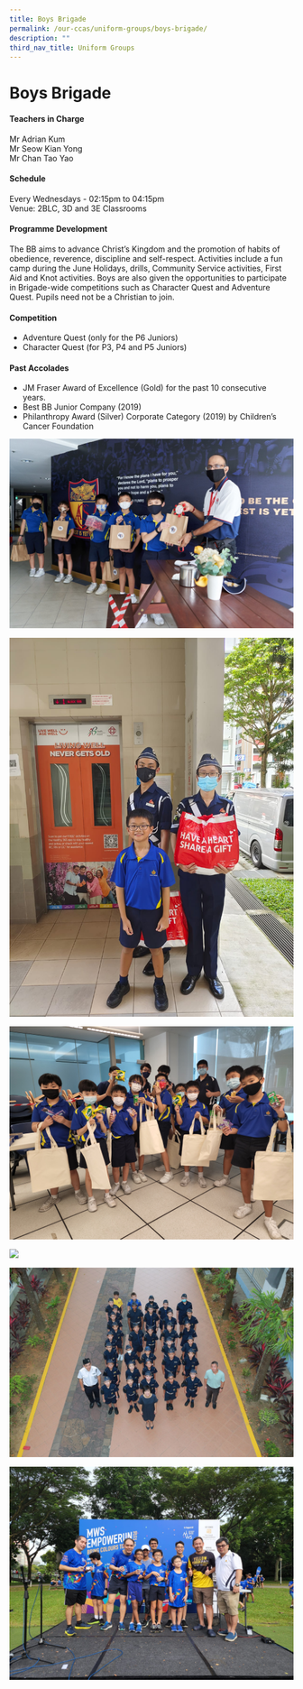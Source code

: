 ```yaml
---
title: Boys Brigade
permalink: /our-ccas/uniform-groups/boys-brigade/
description: ""
third_nav_title: Uniform Groups
---
```

# **Boys Brigade**



#### **Teachers in Charge**

Mr Adrian Kum <br> Mr Seow Kian Yong <br> Mr Chan Tao Yao

#### **Schedule**

Every Wednesdays - 02:15pm to 04:15pm <br>
Venue: 2BLC, 3D and 3E Classrooms

#### **Programme Development**

The BB aims to advance Christ’s Kingdom and the promotion of habits of obedience, reverence, discipline and self-respect. Activities include a fun camp during the June Holidays, drills, Community Service activities, First Aid and Knot activities. Boys are also given the opportunities to participate in Brigade-wide competitions such as Character Quest and Adventure Quest. Pupils need not be a Christian to join.

#### **Competition**

* Adventure Quest (only for the P6 Juniors)&nbsp;
* Character Quest (for P3, P4 and P5 Juniors)

#### **Past Accolades**

* JM Fraser Award of Excellence (Gold) for the past 10 consecutive years.&nbsp;
* Best BB Junior Company (2019)&nbsp;
* Philanthropy Award (Silver) Corporate Category (2019) by Children’s Cancer Foundation

![](/images/boys%20brigade%204.jpg)

![](/images/boys%20brigade%203.jpg)

![](/images/boys%20brigade%205.jpg)

![](/images/boys%20brigade%206.jpg)

![](/images/boys%20brigade%202.JPG)

![](/images/boys%20brigade.jpg)